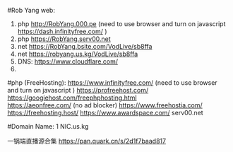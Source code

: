 #Rob Yang web:
1. php http://RobYang.000.pe (need to use browser and turn on javascript https://dash.infinityfree.com/  )
2. php https://RobYang.serv00.net
3. net https://RobYang.bsite.com/VodLive/sb8ffa
4. net https://robyang.us.kg/VodLive/sb8ffa
5. DNS: https://www.cloudflare.com/
6.  


#php (FreeHosting):
https://www.infinityfree.com/    (need to use browser and turn on javascript )
https://profreehost.com/     
https://googiehost.com/freephphosting.html                
https://aeonfree.com/ (no ad blocker)
https://www.freehostia.com/ 
https://freehosting.host/ 
https://www.awardspace.com/
serv00.net


#Domain Name:
1 NIC.us.kg




一锅端直播源合集
https://pan.quark.cn/s/2d1f7baad817
